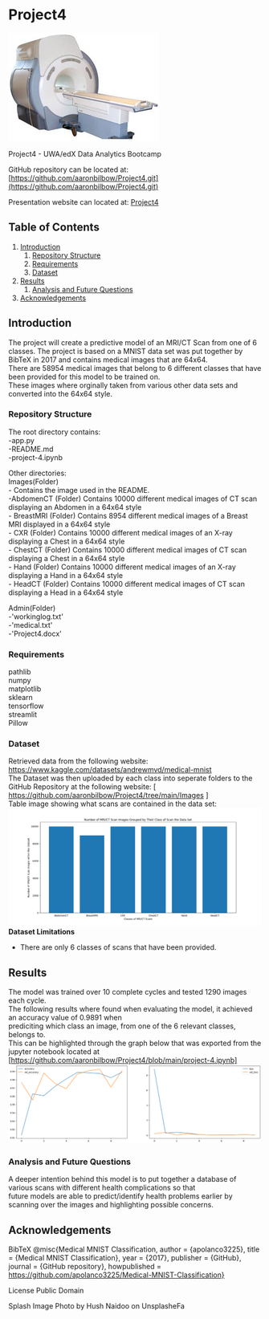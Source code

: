 
# Project4
![image](https://github.com/aaronbilbow/Project4/blob/main/Images/MRI_Machine.jpg)

Project4 - UWA/edX Data Analytics Bootcamp

GitHub repository can be located at: [https://github.com/aaronbilbow/Project4.git](https://github.com/aaronbilbow/Project4.git)

Presentation website can located at: [Project4](https://github.com/aaronbilbow/Project4/blob/main/html.html)

## Table of Contents
1. [Introduction](https://github.com/aaronbilbow/Project4#introduction)
    1. [Repository Structure](https://github.com/aaronbilbow/Project4#repository-structure)
    2. [Requirements](https://github.com/aaronbilbow/Project4#requirements)
    3. [Dataset](https://github.com/aaronbilbow/Project4#dataset)
2. [Results](https://github.com/aaronbilbow/Project4#results)
    1. [Analysis and Future Questions](https://github.com/aaronbilbow/Project4#analysis-and-future-questions)
3. [Acknowledgements](https://github.com/aaronbilbow/Project4#acknowledgements)

## Introduction
The project will create a predictive model of an MRI/CT Scan from one of 6 classes. The project is based on a MNIST data set was put together by BibTeX in 2017 and contains medical images that are 64x64.<br>
There are 58954 medical images that belong to 6 different classes that have been provided for this model to be trained on.<br>
These images where orginally taken from various other data sets and converted into the 64x64 style. <br>


### Repository Structure
The root directory contains:<br>
              -app.py<br>
              -README.md<br>
              -project-4.ipynb<br>
              
Other directories:<br>
Images(Folder)<br>
              - Contains the image used in the README.<br>
              -AbdomenCT (Folder) Contains 10000 different medical images of CT scan displaying an Abdomen in a 64x64 style <br>
              - BreastMRI (Folder) Contains 8954 different medical images of a Breast MRI displayed in a 64x64 style <br>
              - CXR (Folder) Contains 10000 different medical images of an X-ray displaying a Chest in a 64x64 style <br>
              - ChestCT (Folder) Contains 10000 different medical images of CT scan displaying a Chest in a 64x64 style <br>
              - Hand (Folder) Contains 10000 different medical images of an X-ray displaying a Hand in a 64x64 style <br> 
              - HeadCT (Folder) Contains 10000 different medical images of CT scan displaying a Head in a 64x64 style <br>
              
Admin(Folder)<br>
              -'workinglog.txt'<br>
              -'medical.txt'<br> 
              -'Project4.docx'<br>

### Requirements
pathlib<br>
numpy<br>
matplotlib<br>
sklearn<br>
tensorflow <br>
streamlit<br>
Pillow<br>

### Dataset
Retrieved data from the following website: https://www.kaggle.com/datasets/andrewmvd/medical-mnist <br>
The Dataset was then uploaded by each class into seperate folders to the GitHub Repository at the following website: [ https://github.com/aaronbilbow/Project4/tree/main/Images ] <br>
Table image showing what scans are contained in the data set: ![image](https://github.com/aaronbilbow/Project4/blob/main/Images/MRI_Table.png)<br>
__Dataset Limitations__<br>
- There are only 6 classes of scans that have been provided.<br>

## Results
The model was trained over 10 complete cycles and tested 1290 images each cycle.<br>
The following results where found when evaluating the model, it achieved an accuracy value of 0.9891 when<br>
prediciting which class an image, from one of the 6 relevant classes, belongs to. <br>
This can be highlighted through the graph below that was exported from the jupyter notebook located at [https://github.com/aaronbilbow/Project4/blob/main/project-4.ipynb]<br>
![image](https://github.com/aaronbilbow/Project4/blob/main/Images/Accuracy_Model.png)<br>

### Analysis and Future Questions
A deeper intention behind this model is to put together a database of various scans with different health complications so that<br>
future models are able to predict/identify health problems earlier by scanning over the images and highlighting possible concerns.<br> </p>
## Acknowledgements 
BibTeX
@misc{Medical MNIST Classification, author = {apolanco3225}, title = {Medical MNIST Classification}, year = {2017}, publisher = {GitHub}, journal = {GitHub repository}, howpublished = https://github.com/apolanco3225/Medical-MNIST-Classification}

License
Public Domain

Splash Image
Photo by Hush Naidoo on UnsplasheFa
